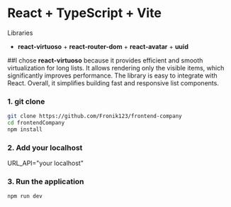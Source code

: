 # React + TypeScript + Vite

Libraries
+ **react-virtuoso** + **react-router-dom** + **react-avatar** + **uuid**

##I chose **react-virtuoso** because it provides efficient and smooth virtualization for long lists. It allows rendering only the visible items, which significantly improves performance. The library is easy to integrate with React. Overall, it simplifies building fast and responsive list components.


### 1. git clone
```bash
git clone https://github.com/Fronik123/frontend-company
cd frontendCompany
npm install
```
### 2. Add your localhost

URL_API="your localhost"

### 3. Run the application

```bash
npm run dev
```
